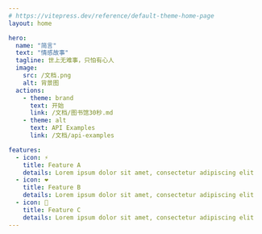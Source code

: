 ```yaml
---
# https://vitepress.dev/reference/default-theme-home-page
layout: home

hero:
  name: "简言"
  text: "情感故事"
  tagline: 世上无难事，只怕有心人
  image:
    src: /文档.png
    alt: 背景图
  actions:
    - theme: brand
      text: 开始
      link: /文档/图书馆30秒.md
    - theme: alt
      text: API Examples
      link: /文档/api-examples

features:
  - icon: ⚡️
    title: Feature A
    details: Lorem ipsum dolor sit amet, consectetur adipiscing elit
  - icon: ❤️
    title: Feature B
    details: Lorem ipsum dolor sit amet, consectetur adipiscing elit
  - icon: 🐼
    title: Feature C
    details: Lorem ipsum dolor sit amet, consectetur adipiscing elit
---
```


